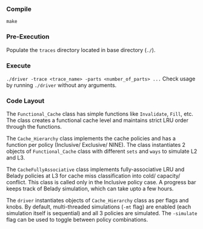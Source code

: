 ### Compile
`make`

### Pre-Execution

Populate the `traces` directory located in base directory (`./`).

### Execute

`./driver -trace <trace_name> -parts <number_of_parts> ...`
Check usage by running `./driver` without any arguments.

### Code Layout

The `Functional_Cache` class has simple functions like `Invalidate`, `Fill`, etc. The class creates a functional cache level and maintains strict LRU order through the functions.

The `Cache_Hierarchy` class implements the cache policies and has a function per policy (Inclusive/ Exclusive/ NINE). The class instantiates 2 objects of `Functional_Cache` class with different `sets` and `ways` to simulate L2 and L3.

The `CacheFullyAssociative` class implements fully-associative LRU and Belady policies at L3 for cache miss classification into cold/ capacity/ conflict. This class is called only in the Inclusive policy case. A progress bar keeps track of Belady simulation, which can take upto a few hours.

The `driver` instantiates objects of `Cache_Hierarchy` class as per flags and knobs. By default, multi-threaded simulations (`-mt` flag) are enabled (each simulation itself is sequential) and all 3 policies are simulated. The `-simulate` flag can be used to toggle between policy combinations.

